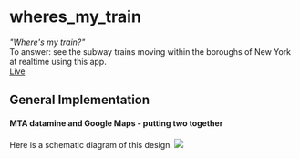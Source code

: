 # wheres_my_train
_"Where's my train?"_  
To answer: see the subway trains moving within the boroughs of New York at realtime using this app.  
[Live](https://keonch.github.io/wheres_my_train/)  


## General Implementation
#### MTA datamine and Google Maps - putting two together
Here is a schematic diagram of this design.
<img src='https://i.imgur.com/wITDq8D.png' />
